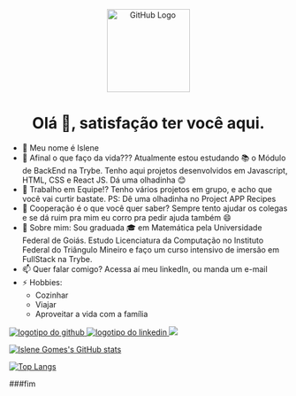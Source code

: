 <div align="center">
	<img src="https://gist.github.com/ManulMax/2d20af60d709805c55fd784ca7cba4b9#file-github-gif" alt="GitHub Logo" width="150" height="150" />
</div>

<h1 align="center">Olá 👋, satisfação ter você aqui.</h1>

- 🔭 Meu nome é Islene
- 🌱 Afinal o que faço da vida???
  Atualmente estou estudando 📚 o Módulo de BackEnd na Trybe. Tenho aqui projetos desenvolvidos em Javascript, HTML, CSS e React JS. Dá uma olhadinha 😊
- 👯 Trabalho em Equipe!?
  Tenho vários projetos em grupo, e acho que você vai curtir bastate. PS: Dê uma olhadinha no Project APP Recipes
- 🤔 Cooperação é o que você quer saber?
  Sempre tento ajudar os colegas e se dá ruim pra mim eu corro pra pedir ajuda também 😄
- 💬 Sobre mim:
  Sou graduada 🎓 em Matemática pela Universidade Federal de Goiás. Estudo Licenciatura da Computação no Instituto Federal do Triângulo Mineiro e faço um curso intensivo de imersão em FullStack na Trybe.
- 📫 Quer falar comigo?
  Acessa aí meu linkedIn, ou manda um e-mail
- ⚡ Hobbies:
  * Cozinhar
  * Viajar
  * Aproveitar a vida com a família
  
<a href="https://github.com/IsleneGomes" alt="github" target="_blank">
	<img src="https://img.shields.io/badge/GitHub-000000?&style=flat-square&logo=GitHub&logoColor=white" alt="logotipo do github">
</a>
<a href="https://www.linkedin.com/in/islene-dos-santos-gomes-fernandes-76899645/" alt="linkedin" target="_blank">
	<img src="https://img.shields.io/badge/LinkedIn-%230077B5.svg?&style=flat-square&logo=linkedin&logoColor=white" alt="logotipo do linkedin">
<a href="mailto:islenegomes@gmail.com" alt="gmail" target="_blank">
	<img src="https://img.shields.io/badge/-Gmail-FF0000?style=flat-square&labelColor=FF0000&logo=gmail&logoColor=white&link=mailto:islenegomes@gmail.com" />
</a>

[![Islene Gomes's GitHub stats](https://github-readme-stats.vercel.app/api?username=IsleneGomes)](https://github.com/IsleneGomes/github-readme-stats)

[![Top Langs](https://github-readme-stats.vercel.app/api/top-langs/?username=IsleneGomes)](https://github.com/IsleneGomes/github-readme-stats)

###fim  

